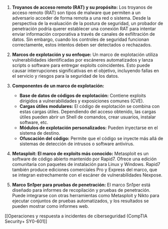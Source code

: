 1. **Troyanos de acceso remoto (RAT) y su propósito:** Los troyanos de acceso remoto (RAT) son tipos de malware que permiten a un adversario acceder de forma remota a una red o sistema. Desde la perspectiva de la evaluación de la postura de seguridad, un probador de penetración podría querer establecer una conexión RAT para intentar enviar información corporativa a través de canales de exfiltración de datos. Sin embargo, cuando los controles de seguridad funcionan correctamente, estos intentos deben ser detectados o rechazados.
    
2. **Marcos de explotación y su enfoque:** Un marco de explotación utiliza vulnerabilidades identificadas por escáneres automatizados y lanza scripts o software para entregar exploits coincidentes. Esto puede causar interrupciones significativas en el objetivo, incluyendo fallas en el servicio y riesgos para la seguridad de los datos.
    
3. **Componentes de un marco de explotación:**
    
    - **Base de datos de códigos de explotación:** Contiene exploits dirigidos a vulnerabilidades y exposiciones comunes (CVE).
    - **Cargas útiles modulares:** El código de explotación se combina con estas cargas útiles. Dependiendo del acceso obtenido, las cargas útiles pueden abrir un Shell de comandos, crear usuarios, instalar software, etc.
    - **Módulos de explotación personalizados:** Pueden inyectarse en el sistema de destino.
    - **Ofuscación del código:** Permite que el código se inyecte más allá de sistemas de detección de intrusos o software antivirus.
4. **Metasploit: El marco de exploits más conocido:** Metasploit es un software de código abierto mantenido por Rapid7. Ofrece una edición comunitaria con paquetes de instalación para Linux y Windows. Rapid7 también produce ediciones comerciales Pro y Express del marco, que se integran estrechamente con el escáner de vulnerabilidades Nexpose.
    
5. **Marco Sn1per para pruebas de penetración:** El marco Sn1per está diseñado para informes de recopilación y pruebas de penetración. Puede integrarse con otras herramientas como Metasploit y Nikto para ejecutar conjuntos de pruebas automatizados, y los resultados se pueden mostrar como informes web.

[[Operaciones y respuesta a incidentes de ciberseguridad (CompTIA Security+ SY0-601]]